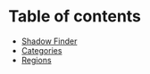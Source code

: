 # Table of contents

* [Shadow Finder](README.md)
* [Categories](categories.md)
* [Regions](regions.md)
